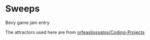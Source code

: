 # Sweeps

Bevy game jam entry

The attractors used here are from [orfeasliossatos/Coding-Projects](https://github.com/orfeasliossatos/Coding-Projects)
